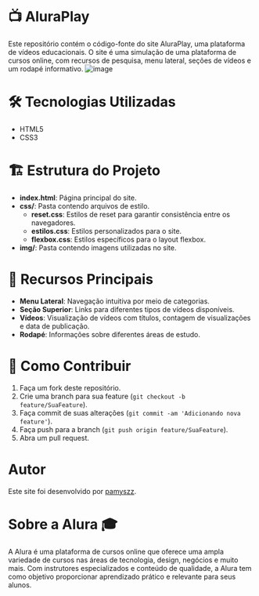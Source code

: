 

# 📺 AluraPlay 
Este repositório contém o código-fonte do site AluraPlay, uma plataforma de vídeos educacionais. O site é uma simulação de uma plataforma de cursos online, com recursos de pesquisa, menu lateral, seções de vídeos e um rodapé informativo.
![image](https://github.com/pamyszz/alura_base/assets/153380356/ab33c0fa-912f-4499-8de3-2f0fd1fc57e2)

# 🛠️ Tecnologias Utilizadas 
- HTML5
- CSS3

# 🏗️ Estrutura do Projeto 
- **index.html**: Página principal do site.
- **css/**: Pasta contendo arquivos de estilo.
  - **reset.css**: Estilos de reset para garantir consistência entre os navegadores.
  - **estilos.css**: Estilos personalizados para o site.
  - **flexbox.css**: Estilos específicos para o layout flexbox.
- **img/**: Pasta contendo imagens utilizadas no site.

# 🚀 Recursos Principais 
- **Menu Lateral**: Navegação intuitiva por meio de categorias.
- **Seção Superior**: Links para diferentes tipos de vídeos disponíveis.
- **Vídeos**: Visualização de vídeos com títulos, contagem de visualizações e data de publicação.
- **Rodapé**: Informações sobre diferentes áreas de estudo.

# 🤝 Como Contribuir 
1. Faça um fork deste repositório.
2. Crie uma branch para sua feature (`git checkout -b feature/SuaFeature`).
3. Faça commit de suas alterações (`git commit -am 'Adicionando nova feature'`).
4. Faça push para a branch (`git push origin feature/SuaFeature`).
5. Abra um pull request.

# Autor
Este site foi desenvolvido por [pamyszz](https://github.com/pamyszz).

# Sobre a Alura 🎓
A Alura é uma plataforma de cursos online que oferece uma ampla variedade de cursos nas áreas de tecnologia, design, negócios e muito mais. Com instrutores especializados e conteúdo de qualidade, a Alura tem como objetivo proporcionar aprendizado prático e relevante para seus alunos.
